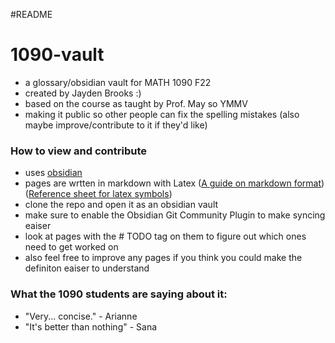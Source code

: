 #README
# 1090-vault
- a glossary/obsidian vault for MATH 1090 F22
- created by Jayden Brooks :)
- based on the course as taught by Prof. May so YMMV
- making it public so other people can fix the spelling mistakes (also maybe improve/contribute to it if they'd like)

### How to view and contribute
- uses [obsidian](https://obsidian.md/) 
-  pages are wrtten in markdown with Latex ([A guide on markdown format](https://www.markdownguide.org/basic-syntax/)) ([Reference sheet for latex symbols](https://en.wikipedia.org/wiki/List_of_logic_symbols))
- clone the repo and open it as an obsidian vault
- make sure to enable the Obsidian Git Community Plugin to make syncing eaiser
- look at pages with the # TODO tag on them to figure out which ones need to get worked on
- also feel free to improve any pages if you think you could make the definiton eaiser to understand
### What the 1090 students are saying about it:
- "Very... concise." - Arianne 
- "It's better than nothing" - Sana